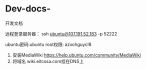 # Dev-docs-
开发文档

远程登录服务器：
ssh ubuntu@107.191.52.183 -p 52222

ubuntu密码:ubuntu
root权限: azxohguyc!8

1. 安装MediaWiki https://help.ubuntu.com/community/MediaWiki
2. 将域名 wiki.eitcssa.com挂在DNS上

